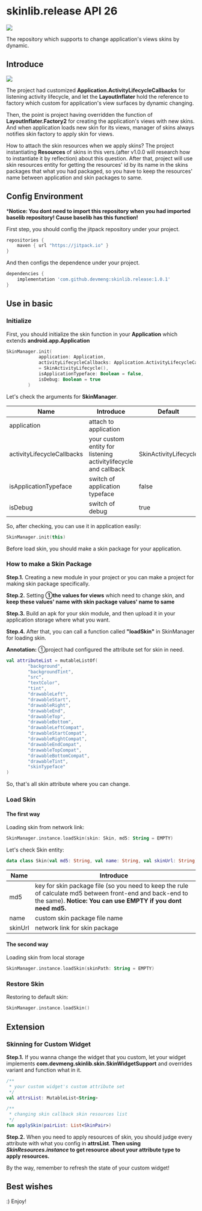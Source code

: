 # skinlib.release API 26
[![](https://jitpack.io/v/devmeng/skinlib.release.svg)](https://jitpack.io/#devmeng/skinlib.release)

The repository which supports to change application's views skins by dynamic.

## Introduce
![](https://github.com/devmeng/skinlib.release/blob/master/images/skinlib_screen_shot.png)

The project had customized **Application.ActivityLifecycleCallbacks** for listening activity lifecycle, and let the **LayoutInflater** hold the reference to factory which custom for application's view surfaces by dynamic changing. 

Then, the point is project having overridden the function of **LayoutInflater.Factory2** for creating the application's views with new skins. And when application loads new skin for its views, manager of skins always notifies skin factory to apply skin for views.

How to attach the skin resources when we apply skins? The project instantiating **Resources** of skins in this vers.(after v1.0.0 will research how to instantiate it by reflection) about this question. After that, project will use skin resources entity for getting the resources' id by its name in the skins packages that what you had packaged, so you have to keep the resources' name between application and skin packages to same.

## Config Environment

***Notice: You dont need to import this repository when you had imported baselib repository! Cause baselib has this function!**

First step, you should config the jitpack repository under your project.

```groovy
repositories {
    maven { url "https://jitpack.io" }
}
```

And then configs the dependence under your project.

```groovy
dependencies {
    implementation 'com.github.devmeng:skinlib.release:1.0.1'
}
```

## Use in basic

### Initialize

First, you should initialize the skin function in your **Application** which extends **android.app.Application**

```kotlin
SkinManager.init(
            application: Application,
            activityLifecycleCallbacks: Application.ActivityLifecycleCallbacks
            = SkinActivityLifecycle(),
            isApplicationTypeface: Boolean = false,
            isDebug: Boolean = true
        )
```

Let's check the arguments for **SkinManager**.

| Name                       | Introduce                                                    | Default               |
| -------------------------- | ------------------------------------------------------------ | --------------------- |
| application                | attach to application                                        |                       |
| activityLifecycleCallbacks | your custom entity for listening activitylifecycle and callback | SkinActivityLifecycle |
| isApplicationTypeface      | switch of application typeface                               | false                 |
| isDebug                    | switch of debug                                              | true                  |

So, after checking, you can use it in application easily:

```kotlin
SkinManager.init(this)
```

Before load skin, you should make a skin package for your application.

### How to make a Skin Package

**Step.1.** Creating a new module in your project or you can make a project for making skin package specifically.

**Step.2.** Setting **①the values for views** which need to change skin, and **keep these values' name with skin package values' name to same**

**Step.3.** Build an apk for your skin module, and then upload it in your application storage where what you want.

**Step.4.** After that, you can call a function called **"loadSkin"** in SkinManager for loading skin.

**Annotation:** ①project had configured the attribute set for skin in need.

```kotlin
val attributeList = mutableListOf(
        "background",
        "backgroundTint",
        "src",
        "textColor",
        "tint",
        "drawableLeft",
        "drawableStart",
        "drawableRight",
        "drawableEnd",
        "drawableTop",
        "drawableBottom",
        "drawableLeftCompat",
        "drawableStartCompat",
        "drawableRightCompat",
        "drawableEndCompat",
        "drawableTopCompat",
        "drawableBottomCompat",
        "drawableTint",
        "skinTypeface"
)
```

So, that's all skin attribute where you can change.

### Load Skin

#### The first way

Loading skin from network link:

```kotlin
SkinManager.instance.loadSkin(skin: Skin, md5: String = EMPTY)
```

Let's check Skin entity:

```kotlin
data class Skin(val md5: String, val name: String, val skinUrl: String)
```

| Name    | Introduce                                                    |
| ------- | ------------------------------------------------------------ |
| md5     | key for skin package file (so you need to keep the rule of calculate md5 between front-end and back-end to the same). **Notice: You can use EMPTY if you dont need md5.** |
| name    | custom skin package file name                                |
| skinUrl | network link for skin package                                |

#### The second way

Loading skin from local storage

```kotlin
SkinManager.instance.loadSkin(skinPath: String = EMPTY)
```

### Restore Skin

Restoring to default skin:

```kotlin
SkinManager.instance.loadSkin()
```

## Extension

### Skinning for Custom Widget

**Step.1.** If you wanna change the widget that you custom, let your widget implements **com.devmeng.skinlib.skin.SkinWidgetSupport** and overrides variant and function what in it.

```kotlin
/**
 * your custom widget's custom attribute set
 */
val attrsList: MutableList<String>

/**
 * changing skin callback skin resources list
 */
fun applySkin(pairList: List<SkinPair>)
```

**Step.2.** When you need to apply resources of skin, you should judge every attribute with what you config in **attrsList**. **Then using *SkinResources.instance* to get resource about your attribute type to apply resources.**

By the way, remember to refresh the state of your custom widget!
## Best wishes

:) Enjoy!
